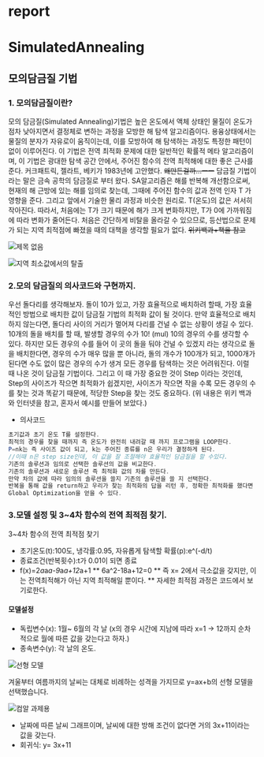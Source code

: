 # report
# SimulatedAnnealing
## 모의담금질 기법
### 1. 모의담금질이란?
모의 담금질(Simulated Annealing)기법은 높은 온도에서 액체 상태인 물질이 온도가 점차 낮아지면서 결정체로 변하는 과정을 모방한 해 탐색 알고리즘이다. 용융상태에서는 물질의 분자가 자유로이 움직이는데, 이를 모방하여 해 탐색하는 과정도 특정한 패턴이 없이 이루어진다. 이 기법은 전역 최적화 문제에 대한 일반적인 확률적 메타 알고리즘이며, 이 기법은 광대한 탐색 공간 안에서, 주어진 함수의 전역 최적해에 대한 좋은 근사를 준다. 커크패트릭, 젤라트, 베키가 1983년에 고안했다. ~~왜만든걸까...ㅡㅡ~~ 담금질 기법이라는 말은 금속 공학의 담금질로 부터 왔다.
SA알고리즘은 해를 반복해 개선함으로써, 현재의 해 근방에 있는 해를 임의로 찾는데, 그때에 주어진 함수의 값과 전역 인자 T 가 영향을 준다. 그리고 앞에서 기술한 물리 과정과 비슷한 원리로. T(온도)의 값은 서서히 작아진다. 따라서, 처음에는 T가 크기 때문에 해가 크게 변화하지만, T가 0에 가까워짐에 따라 변화가 줄어든다. 처음은 간단하게 비탈을 올라갈 수 있으므로, 등산법으로 문제가 되는 지역 최적점에 빠졌을 때의 대책을 생각할 필요가 없다. ~~위키백과+책을 참고~~

![제목 없음](https://user-images.githubusercontent.com/80510945/121544472-b77de480-ca44-11eb-9d70-511dcdbfea4f.jpg)

![지역 최소값에서의 탈출](https://user-images.githubusercontent.com/80510945/121544097-6bcb3b00-ca44-11eb-8df4-d04e4343ad59.gif)

### 2.모의 담금질의 의사코드와 구현까지.

우선 돌다리를 생각해보자. 돌이 10가 있고, 가장 효율적으로 배치하려 할때, 가장 효율적인 방법으로 배치한 값이 담금질 기법의 최적화 값이 될 것이다. 만약 효율적으로 배치 하지 않는다면, 돌다리 사이의 거리가 멀어져 다리를 건널 수 없는 상황이 생길 수 있다. 10개의 돌을 배치를 할 때, 발생할 경우의 수가 10! (mul) 10의 경우의 수를 생각할 수 있다. 하지만 모든 경우의 수를 들어 이 곳의 돌을 둬야 건널 수 있겠지 라는 생각으로 돌을 배치한다면, 경우의 수가 매우 많을 뿐 아니라, 돌의 개수가 100개가 되고, 1000개가 된다면 수도 없이 많은 경우의 수가 생겨 모든 경우를 탐색하는 것은 어려워진다. 이럴 때 나온 것이 담금질 기법이다. 그리고 이 때 가장 중요한 것이 Step 이라는 것인데, Step의 사이즈가 작으면 최적화가 쉽겠지만, 사이즈가 작으면 작을 수록 모든 경우의 수를 찾는 것과 똑같기 때문에, 적당한 Step을 찾는 것도 중요하다. (위 내용은 위키 백과와 인터넷을 참고, 혼자서 예시를 만들어 보았다.)

* 의사코드
```java
초기값과 초기 온도 T를 설정한다.
최적의 경우를 찾을 때까지 즉 온도가 완전히 내려갈 때 까지 프로그램을 LOOP한다.
P=nk는 즉 사이즈 값이 되고, k는 주어진 종류를 n은 우리가 결정하게 된다.
//이때 n은 step size인데, 이 값을 잘 조절해야 효율적인 담금질을 할 수있다.
기존의 솔루션과 임의로 선택한 솔루션의 값을 비교한다.
기존의 솔루션과 새로운 솔루션 즉 최적화 값의 차를 만든다.
만약 차의 값에 따라 임의의 솔루션을 쓸지 기존의 솔루션을 쓸 지 선택한다.
반복을 통해 값을 return하고 우리가 찾는 최적화의 답을 리턴 후, 정확한 최적화를 했다면
Global Optimization을 얻을 수 있다.
```
### 3.모델 설정 및 3~4차 함수의 전역 최적점 찾기.
3~4차 함수의 전역 최적점 찾기
* 초기온도(t):100도, 냉각률:0.95, 자유롭게 탐색할 확률(p):e^(-d/t)
* 종료조건(반복횟수):t가 0.01이 되면 종료
* f(x)=2*a*a*a-9*a*a+12*a+1
** 6a^2-18a+12=0
** 즉 x= 2에서 극소값을 갖지만, 이는 전역최적해가 아닌 지역 최적해일 뿐이다.
** 자세한 최적점 과정은 코드에서 보기로한다.
#### 모델설정
* 독립변수(x): 1월~ 6월의 각 날 (x의 경우 시간에 지남에 따라 x=1 -> 12까지 순차적으로 월에 따른 값을 갖는다고 하자.)
* 종속변수(y): 각 날의 온도.

![선형 모델](https://user-images.githubusercontent.com/80510945/121557115-6fb08a80-ca4f-11eb-9235-8f041922a87d.jpg)

겨울부터 여름까지의 날씨는 대체로 비례하는 성격을 가지므로 y=ax+b의 선형 모델을 선택했습니다.

![컴알 과제용](https://user-images.githubusercontent.com/80510945/121559614-b43d2580-ca51-11eb-8999-9c1b43f6fde8.jpg)

* 날짜에 따른 날씨 그래프이며, 날씨에 대한 방해 조건이 없다면 거의 3x+11이라는 값을 갖는다.
* 회귀식: y= 3x+11
